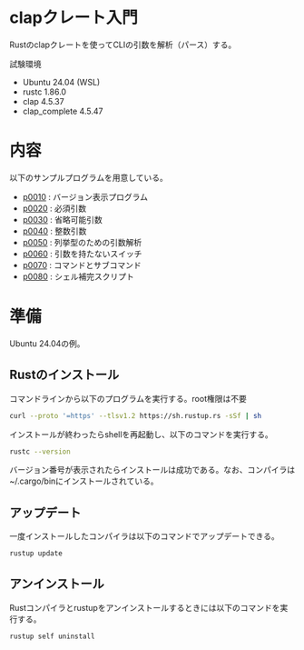 # clapクレート入門
Rustのclapクレートを使ってCLIの引数を解析（パース）する。

試験環境
- Ubuntu 24.04 (WSL)
- rustc 1.86.0 
- clap 4.5.37
- clap_complete 4.5.47

# 内容
以下のサンプルプログラムを用意している。

- [p0010](./p0010-version/README.md) : バージョン表示プログラム
- [p0020](./p0020-required/README.md) :  必須引数
- [p0030](./p0030-option/README.md) :  省略可能引数
- [p0040](./p0040-integer/README.md) : 整数引数
- [p0050](./p0050-enum/README.md) : 列挙型のための引数解析
- [p0060](./p0060-switch/README.md) : 引数を持たないスイッチ
- [p0070](./p0070-subcommand/README.md) : コマンドとサブコマンド
- [p0080](./p0080-shell-completion/README.md) : シェル補完スクリプト

# 準備
Ubuntu 24.04の例。
## Rustのインストール
コマンドラインから以下のプログラムを実行する。root権限は不要
```sh
curl --proto '=https' --tlsv1.2 https://sh.rustup.rs -sSf | sh
```
インストールが終わったらshellを再起動し、以下のコマンドを実行する。
```sh
rustc --version
```
バージョン番号が表示されたらインストールは成功である。なお、コンパイラは~/.cargo/binにインストールされている。

## アップデート
一度インストールしたコンパイラは以下のコマンドでアップデートできる。
```sh
rustup update
```

## アンインストール
Rustコンパイラとrustupをアンインストールするときには以下のコマンドを実行する。
```sh
rustup self uninstall
```
